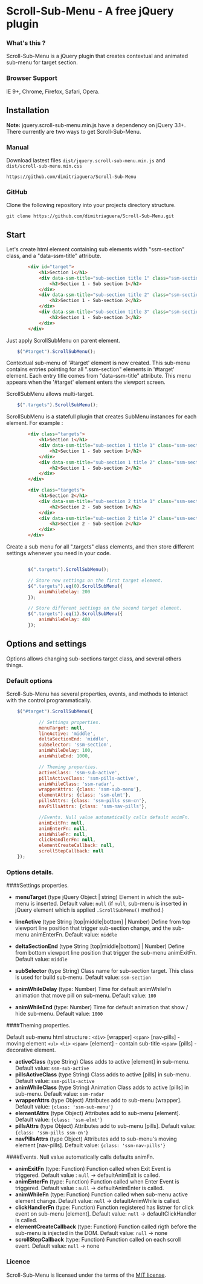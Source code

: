# Scroll-Sub-Menu - A free jQuery plugin

### What's this ?

Scroll-Sub-Menu is a jQuery plugin that creates contextual and animated sub-menu for target section.

### Browser Support

IE 9+, Chrome, Firefox, Safari, Opera.

Installation
---------------------------
**Note:** jquery.scroll-sub-menu.min.js have a dependency on jQuery 3.1+.
There currently are two ways to get Scroll-Sub-Menu.

### Manual
Download lastest files ```dist/jquery.scroll-sub-menu.min.js``` and ```dist/scroll-sub-menu.min.css```

```
https://github.com/dimitriaguera/Scroll-Sub-Menu
```

### GitHub
Clone the following repository into your projects directory structure.

```
git clone https://github.com/dimitriaguera/Scroll-Sub-Menu.git
```

Start
---------------------------

Let's create html element containing sub elements width "ssm-section" class, and a "data-ssm-title" attribute.

```html
		<div id="target">
			<h1>Section 1</h1>
			<div data-ssm-title="sub-section title 1" class="ssm-section">
			    <h2>Section 1 - Sub section 1</h2>
			</div>
			<div data-ssm-title="sub-section title 2" class="ssm-section">
			    <h2>Section 1 - Sub-section 2</h2>
			</div>
			<div data-ssm-title="sub-section title 3" class="ssm-section">
			    <h2>Section 1 - Sub-section 3</h2>
			</div>
		</div>
```

Just apply ScrollSubMenu on parent element.

```javascript
    $("#target").ScrollSubMenu();
```

Contextual sub-menu of '#target' element is now created.
This sub-menu contains entries pointing for all ".ssm-section"
elements in '#target' element. Each entry title comes from "data-ssm-title" attribute.
This menu appears when the '#target' element enters the viewport screen.

ScrollSubMenu allows multi-target.

```javascript
    $(".targets").ScrollSubMenu();
```
ScrollSubMenu is a statefull plugin that creates SubMenu instances for each element.
For example :

```html
		<div class="targets">
			<h1>Section 1</h1>
			<div data-ssm-title="sub-section 1 title 1" class="ssm-section">
			    <h2>Section 1 - Sub section 1</h2>
			</div>
			<div data-ssm-title="sub-section 1 title 2" class="ssm-section">
			    <h2>Section 1 - Sub-section 2</h2>
			</div>
		</div>

		<div class="targets">
   			<h1>Section 2</h1>
        	<div data-ssm-title="sub-section 2 title 1" class="ssm-section">
        	    <h2>Section 2 - Sub section 1</h2>
        	</div>
        	<div data-ssm-title="sub-section 2 title 2" class="ssm-section">
        		<h2>Section 2 - Sub-section 2</h2>
        	</div>
        </div>
```

Create a sub menu for all ".targets" class elements, and then store different settings whenever you need in your code.

```javascript

        $(".targets").ScrollSubMenu();

        // Store new settings on the first target element.
        $(".targets").eq(0).ScrollSubMenu({
            animWhileDelay: 200
        });

        // Store different settings on the second target element.
        $(".targets").eq(1).ScrollSubMenu({
            animWhileDelay: 400
        });
```

Options and settings
---------------------------

Options allows changing sub-sections target class, and several others things.

### Default options

Scroll-Sub-Menu has several properties, events, and methods to interact with the control programmatically.

```javascript
	$("#target").ScrollSubMenu({

	        // Settings properties.
		    menuTarget: null,
            lineActive: 'middle',
            deltaSectionEnd: 'middle',
            subSelector: 'ssm-section',
            animWhileDelay: 100,
            animWhileEnd: 1000,

            // Theming properties.
            activeClass: 'ssm-sub-active',
            pillsActiveClass: 'ssm-pills-active',
            animWhileClass: 'ssm-radar',
            wrapperAttrs: {class: 'ssm-sub-menu'},
            elementAttrs: {class: 'ssm-elmt'},
            pillsAttrs: {class: 'ssm-pills ssm-cn'},
            navPillsAttrs: {class: 'ssm-nav-pills'},

            //Events. Null value automatically calls default animFn.
            animExitFn: null,
            animEnterFn: null,
            animWhileFn: null,
            clickHandlerFn: null,
            elementCreateCallback: null,
            scrollStepCallback: null
	});
```

### Options details.

####Settings properties.

- **menuTarget** (type jQuery Object | string)
	Element in which the sub-menu is inserted.
	Default value: `null` (if `null`, sub-menu is inserted in jQuery element which is applied `.ScrollSubMenu()` method.)

- **lineActive** (type String [top|middle|bottom] | Number)
	Define from top viewport line position that trigger sub-section change, and the sub-menu animEnterFn.
	Default value: `middle`

- **deltaSectionEnd** (type String [top|middle|bottom] | Number)
	Define from bottom viewport line position that trigger the sub-menu animExitFn.
	Default value: `middle`

- **subSelector** (type String)
	Class name for sub-section target. This class is used for build sub-menu.
	Default value: `ssm-section`

- **animWhileDelay** (type: Number)
	Time for default animWhileFn animation that move pill on sub-menu.
	Default value: `100`

- **animWhileEnd** (type: Number)
	Time for default animation that show / hide sub-menu.
	Default value: `1000`

####Theming properties.

Default sub-menu html structure :
`<div>` [wrapper]
	`<span>` [nav-pills] - moving element
	`<ul>`
		`<li>`
			`<span>` [element] - contain sub-title
				`<span>` [pills] - decorative element.


- **activeClass** (type String)
	Class adds to active [element] in sub-menu.
	Default value: `ssm-sub-active`
- **pillsActiveClass** (type String)
	Class adds to active [pills] in sub-menu.
	Default value: `ssm-pills-active`
- **animWhileClass** (type String)
	Animation Class adds to active [pills] in sub-menu.
	Default value: `ssm-radar`
- **wrapperAttrs** (type Object)
	Attributes add to sub-menu [wrapper].
	Default value: `{class: 'ssm-sub-menu'}`
- **elementAttrs** (type Object)
	Attributes add to sub-menu [element].
	Default value: `{class: 'ssm-elmt'}`
- **pillsAttrs** (type Object)
	Attributes add to sub-menu [pills].
	Default value: `{class: 'ssm-pills ssm-cn'}`
- **navPillsAttrs** (type Object)
	Attributes add to sub-menu's moving element [nav-pills].
	Default value: `{class: 'ssm-nav-pills'}`

####Events.
Null value automatically calls defaults animFn.

- **animExitFn** (type: Function)
	Function called when Exit Event is triggered.
	Default value : `null` -> defaultAnimExit is called.
- **animEnterFn** (type: Function)
	Function called when Enter Event is triggered.
	Default value : `null` -> defaultAnimEnter is called.
- **animWhileFn** (type: Function)
	Function called when sub-menu active element change.
	Default value: `null` -> defaultAnimWhile is called.
- **clickHandlerFn** (type: Function)
	Function registered has listner for click event on sub-menu [element].
	Default value: `null` -> defaultClickHandler is called.
- **elementCreateCallback** (type: Function)
	Function called rigth before the sub-menu is injected in the DOM.
	Default value: `null` -> none
- **scrollStepCallback** (type: Function)
	Function called on each scroll event.
	Default value: `null` -> none


### Licence

Scroll-Sub-Menu is licensed under the terms of the [MIT license](http://roundsliderui.com/licence.html "roundSlider - MIT licence").
